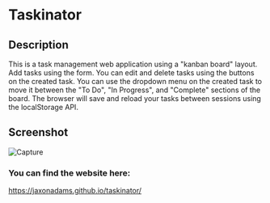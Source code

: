 # Taskinator
## Description
This is a task management web application using a "kanban board" layout. Add tasks using the form. You can edit and delete tasks using the buttons on the created task. You can use the dropdown menu on the created task to move it between the "To Do", "In Progress", and "Complete" sections of the board. The browser will save and reload your tasks between sessions using the localStorage API.
## Screenshot
![Capture](https://user-images.githubusercontent.com/96997462/152690732-a5cd1857-7595-4830-9672-7d28711e2d00.JPG)
### You can find the website here:
https://jaxonadams.github.io/taskinator/
